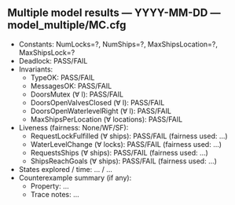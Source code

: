 ## Multiple model results — YYYY-MM-DD — model_multiple/MC.cfg

- Constants: NumLocks=?, NumShips=?, MaxShipsLocation=?, MaxShipsLock=?
- Deadlock: PASS/FAIL
- Invariants:
  - TypeOK: PASS/FAIL
  - MessagesOK: PASS/FAIL
  - DoorsMutex (∀ l): PASS/FAIL
  - DoorsOpenValvesClosed (∀ l): PASS/FAIL
  - DoorsOpenWaterlevelRight (∀ l): PASS/FAIL
  - MaxShipsPerLocation (∀ locations): PASS/FAIL
- Liveness (fairness: None/WF/SF):
  - RequestLockFulfilled (∀ ships): PASS/FAIL (fairness used: ...)
  - WaterLevelChange (∀ locks): PASS/FAIL (fairness used: ...)
  - RequestsShips (∀ ships): PASS/FAIL (fairness used: ...)
  - ShipsReachGoals (∀ ships): PASS/FAIL (fairness used: ...)
- States explored / time: ... / ...
- Counterexample summary (if any):
  - Property: ...
  - Trace notes: ...
